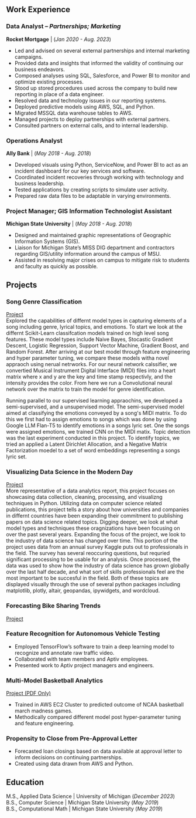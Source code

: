 ## Work Experience
### Data Analyst – _Partnerships; Marketing_
**Rocket Mortgage** | (_Jan 2020 - Aug. 2023_)
- Led and advised on several external partnerships and internal marketing campaigns. 
- Provided data and insights that informed the validity of continuing our business endeavors.
- Composed analyses using SQL, Salesforce, and Power BI to monitor and optimize existing processes.
- Stood up stored procedures used across the company to build new reporting in place of a data engineer.
- Resolved data and technology issues in our reporting systems.
- Deployed predictive models using AWS, SQL, and Python.
- Migrated MSSQL data warehouse tables to AWS.
- Managed projects to deploy partnerships with external partners. 
- Consulted partners on external calls, and to internal leadership.

### Operations Analyst
**Ally Bank** | (_May 2018 - Aug. 2018_)  
- Developed visuals using Python, ServiceNow, and Power BI to act as an incident dashboard for our key services and software.
- Coordinated incident recoveries through working with technology and business leadership.
- Tested applications by creating scripts to simulate user activity.
- Prepared raw data files to be adaptable in varying environments.

### Project Manager; GIS Information Technologist Assistant  
**Michigan State University** | (_May 2018 - Aug. 2018_)  
- Designed and maintained graphic representations of Geographic Information Systems (GIS).
- Liaison for Michigan State’s MISS DIG department and contractors regarding GIS/utility information around the campus of MSU.
- Assisted in resolving major crises on campus to mitigate risk to students and faculty as quickly as possible.


## Projects
### Song Genre Classification
[Project](https://github.com/PatrickT19/PatrickThornton/tree/d316f5c3fa911e11bc28bc1218ca528c95d4af15/Song%20Genre%20Classification)  
Explored the capabilities of differnt model types in capturing elements of a song including genre, lyrical topics, and emotions. To start we look at the differnt Scikit-Learn classifcation models trained on high level song features. These model types include Naive Bayes, Stocastic Gradient Descent, Logistic Regression, Support Vector Machine, Gradient Boost, and Random Forest. After arriving at our best model through feature engineering and hyper parameter tuning, we compare these models witha novel appraoch using nerual netrworks. For our neural network calssifier, we convertied Musical Instrument Digital Interface (MIDI) files into a heart matrix where x and y are the key and time stamp respectivly, and the intensity provides the color. From here we run a Convolutional neural network over the matrix to train the model for genre identification.

Running parallel to our supervised learning appraochins, we developed a semi-supervised, and a unsupervised model. The semi-supervised model aimed at classifying the emotions conveyed by a song's MIDI matrix. To do this we first had to assign emotions to songs which was done by using Google LLM Flan-T5 to identify emotions in a songs lyric set. One the songs were assigned emotions, we trained CNN on the MIDI matix. Topic detection was the last experiment conducted in this project. To identify topics, we tried an applied a Latent Dirichlet Allocation, and a Negative Matrix Factorization moedel to a set of word embeddings representing a songs lyric set.

### Visualizing Data Science in the Modern Day
[Project](https://github.com/PatrickT19/PatrickThornton/tree/d316f5c3fa911e11bc28bc1218ca528c95d4af15/Visualizing%20Data%20Science%20in%20the%20Modern%20Day)  
More representative of a data analytics report, this project focuses on showcasing data collection, cleaning, processing, and visualizng techniques in Python. Utilizing data on computer science related publications, this project tells a story about how universities and companies in differnt countries have been expanding their commitment to publishing papers on data science related topics. Digging deeper, we look at what model types and techniques these oragnizations have been focusing on over the past several years. Expanding the focus of the project, we look to the industry of data science has changed over time. This portion of the project uses data from an annual survey Kaggle puts out to professionals in the field. The survey has several reoccuring questions, but requried significant processing to be usable for an analysis. Once processed, the data was used to show how the industry of data science has grown globally over the last half decade, and what sort of skills professionals feel are the most important to be succesful in the field. Both of these topics are displayed visually through the use of several python packages including matplotlib, plotly, altair, geopandas, ipywidgets, and wordcloud.

### Forecasting Bike Sharing Trends
[Project](https://github.com/PatrickT19/patrickt.github.io/tree/0670814973ce45820ed15f8be838ec8701870ae3/Computational%20Mathematics%20Capstone)  


### Feature Recognition for Autonomous Vehicle Testing
- Employed TensorFlow’s software to train a deep learning model to recognize and annotate raw traffic video.
- Collaborated with team members and Aptiv employees.
- Presented work to Aptiv project managers and engineers.

### Multi-Model Basketball Analytics
[Project (PDF Only)](https://github.com/PatrickT19/PatrickThornton/tree/d316f5c3fa911e11bc28bc1218ca528c95d4af15/Multi%20Model%20Sports%20Analysis)  
- Trained in AWS EC2 Cluster to predicted outcome of NCAA basketball march madness games.
-	Methodically compared different model post hyper-parameter tuning and feature engineering. 

### Propensity to Close from Pre-Approval Letter
- Forecasted loan closings based on data available at approval letter to inform decisions on continuing partnerships.
- Created using data drawn from AWS and Python.

## Education
M.S., Applied Data Science | University of Michigan (_December 2023_)  
B.S., Computer Science | Michigan State University (_May 2019_)  
B.S., Computational Math | Michigan State University (_May 2019_)  
